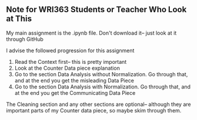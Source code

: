 ## Note for WRI363 Students or Teacher Who Look at This

My main assignment is the .ipynb file. Don't download it– just look at it through GitHub

I advise the followed progression for this assignment

1. Read the Context first– this is pretty important
2. Look at the Counter Data piece explanation
3. Go to the section Data Analysis without Normalization. Go through that, and at the end you get the misleading Data Piece
4. Go to the section Data Analysis with Normalization. Go through that, and at the end you get the Communicating Data Piece

The Cleaning section and any other sections are optional– although they are important parts of my Counter data piece, so maybe skim through them.
